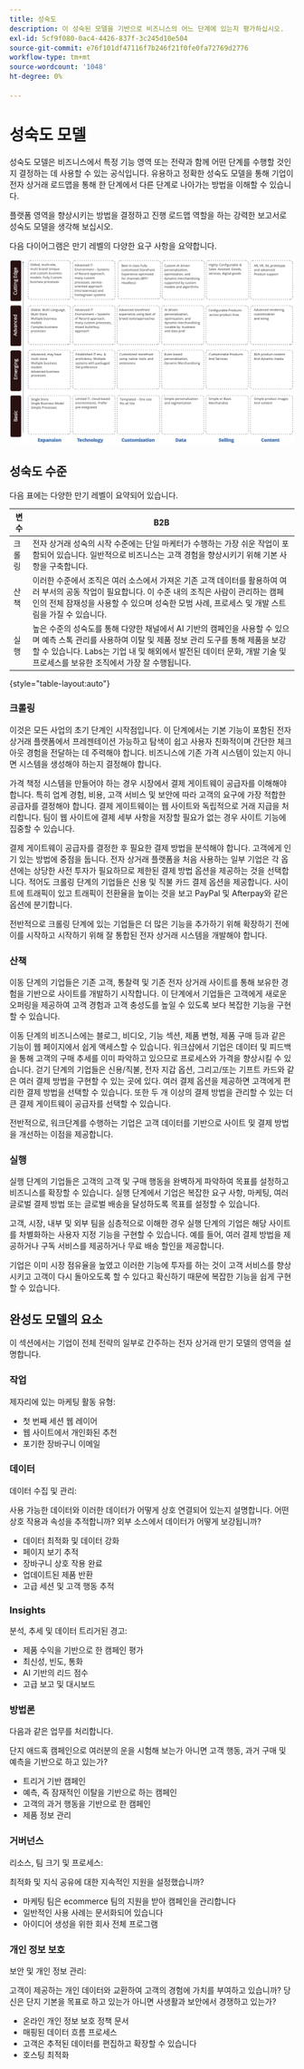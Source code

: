 ```yaml
---
title: 성숙도
description: 이 성숙된 모델을 기반으로 비즈니스의 어느 단계에 있는지 평가하십시오.
exl-id: 5cf9f080-0ac4-4426-837f-3c245d10e504
source-git-commit: e76f101df47116f7b246f21f0fe0fa72769d2776
workflow-type: tm+mt
source-wordcount: '1048'
ht-degree: 0%

---
```


# 성숙도 모델

성숙도 모델은 비즈니스에서 특정 기능 영역 또는 전략과 함께 어떤 단계를 수행할 것인지 결정하는 데 사용할 수 있는 공식입니다. 유용하고 정확한 성숙도 모델을 통해 기업이 전자 상거래 로드맵을 통해 한 단계에서 다른 단계로 나아가는 방법을 이해할 수 있습니다.

플랫폼 영역을 향상시키는 방법을 결정하고 진행 로드맵 역할을 하는 강력한 보고서로 성숙도 모델을 생각해 보십시오.

다음 다이어그램은 만기 레벨의 다양한 요구 사항을 요약합니다.

![성숙도 수준 다이어그램의 요구 사항](../../assets/playbooks/maturity-levels.png)

## 성숙도 수준

다음 표에는 다양한 만기 레벨이 요약되어 있습니다.

| 변수 | B2B |
-----------|----------|
| 크롤링 | 전자 상거래 성숙의 시작 수준에는 단일 마케터가 수행하는 가장 쉬운 작업이 포함되어 있습니다. 일반적으로 비즈니스는 고객 경험을 향상시키기 위해 기본 사항을 구축합니다. |
| 산책 | 이러한 수준에서 조직은 여러 소스에서 가져온 기존 고객 데이터를 활용하여 여러 부서의 공동 작업이 필요합니다.  이 수준 내의 조직은 사람이 관리하는 캠페인의 전체 잠재성을 사용할 수 있으며 성숙한 모범 사례, 프로세스 및 개발 스트림을 가질 수 있습니다. |
| 실행 | 높은 수준의 성숙도를 통해 다양한 채널에서 AI 기반의 캠페인을 사용할 수 있으며 예측 스톡 관리를 사용하여 이탈 및 제품 정보 관리 도구를 통해 제품을 보강할 수 있습니다. Labs는 기업 내 및 해외에서 발전된 데이터 문화, 개발 기술 및 프로세스를 보유한 조직에서 가장 잘 수행됩니다. |

{style=&quot;table-layout:auto&quot;}

### 크롤링

이것은 모든 사업의 초기 단계인 시작점입니다. 이 단계에서는 기본 기능이 포함된 전자 상거래 플랫폼에서 프레젠테이션 가능하고 탐색이 쉽고 사용자 친화적이며 간단한 체크아웃 경험을 전달하는 데 주력해야 합니다. 비즈니스에 기존 가격 시스템이 있는지 아니면 시스템을 생성해야 하는지 결정해야 합니다.

가격 책정 시스템을 만들어야 하는 경우 시장에서 결제 게이트웨이 공급자를 이해해야 합니다. 특히 업계 경험, 비용, 고객 서비스 및 보안에 따라 고객의 요구에 가장 적합한 공급자를 결정해야 합니다. 결제 게이트웨이는 웹 사이트와 독립적으로 거래 지급을 처리합니다. 팀이 웹 사이트에 결제 세부 사항을 저장할 필요가 없는 경우 사이트 기능에 집중할 수 있습니다.

결제 게이트웨이 공급자를 결정한 후 필요한 결제 방법을 분석해야 합니다. 고객에게 인기 있는 방법에 중점을 둡니다. 전자 상거래 플랫폼을 처음 사용하는 일부 기업은 각 옵션에는 상당한 사전 투자가 필요하므로 제한된 결제 방법 옵션을 제공하는 것을 선택합니다. 적어도 크롤링 단계의 기업들은 신용 및 직불 카드 결제 옵션을 제공합니다. 사이트에 트래픽이 있고 트래픽이 전환율을 높이는 것을 보고 PayPal 및 Afterpay와 같은 옵션에 분기합니다.

전반적으로 크롤링 단계에 있는 기업들은 더 많은 기능을 추가하기 위해 확장하기 전에 이를 시작하고 시작하기 위해 잘 통합된 전자 상거래 시스템을 개발해야 합니다.

### 산책

이동 단계의 기업들은 기존 고객, 통찰력 및 기존 전자 상거래 사이트를 통해 보유한 경험을 기반으로 사이트를 개발하기 시작합니다. 이 단계에서 기업들은 고객에게 새로운 오퍼링을 제공하여 고객 경험과 고객 충성도를 높일 수 있도록 보다 복잡한 기능을 구현할 수 있습니다.

이동 단계의 비즈니스에는 블로그, 비디오, 기능 섹션, 제품 변형, 제품 구매 등과 같은 기능이 웹 페이지에서 쉽게 액세스할 수 있습니다. 워크샵에서 기업은 데이터 및 피드백을 통해 고객의 구매 추세를 이미 파악하고 있으므로 프로세스와 가격을 향상시킬 수 있습니다. 걷기 단계의 기업들은 신용/직불, 전자 지갑 옵션, 그리고/또는 기프트 카드와 같은 여러 결제 방법을 구현할 수 있는 곳에 있다. 여러 결제 옵션을 제공하면 고객에게 편리한 결제 방법을 선택할 수 있습니다. 또한 두 개 이상의 결제 방법을 관리할 수 있는 더 큰 결제 게이트웨이 공급자를 선택할 수 있습니다.

전반적으로, 워크단계를 수행하는 기업은 고객 데이터를 기반으로 사이트 및 결제 방법을 개선하는 이점을 제공합니다.

### 실행

실행 단계의 기업들은 고객의 고객 및 구매 행동을 완벽하게 파악하여 목표를 설정하고 비즈니스를 확장할 수 있습니다. 실행 단계에서 기업은 복잡한 요구 사항, 마케팅, 여러 글로벌 결제 방법 또는 글로벌 배송을 달성하도록 목표를 설정할 수 있습니다.

고객, 시장, 내부 및 외부 팀을 심층적으로 이해한 경우 실행 단계의 기업은 해당 사이트를 차별화하는 사용자 지정 기능을 구현할 수 있습니다. 예를 들어, 여러 결제 방법을 제공하거나 구독 서비스를 제공하거나 무료 배송 할인을 제공합니다.

기업은 이미 시장 점유율을 높였고 이러한 기능에 투자를 하는 것이 고객 서비스를 향상시키고 고객이 다시 돌아오도록 할 수 있다고 확신하기 때문에 복잡한 기능을 쉽게 구현할 수 있습니다.

## 완성도 모델의 요소

이 섹션에서는 기업이 전체 전략의 일부로 간주하는 전자 상거래 만기 모델의 영역을 설명합니다.

### 작업

제자리에 있는 마케팅 활동 유형:

- 첫 번째 세션 웹 레이어
- 웹 사이트에서 개인화된 추천
- 포기한 장바구니 이메일

### 데이터

데이터 수집 및 관리:

사용 가능한 데이터와 이러한 데이터가 어떻게 상호 연결되어 있는지 설명합니다. 어떤 상호 작용과 속성을 추적합니까? 외부 소스에서 데이터가 어떻게 보강됩니까?

- 데이터 최적화 및 데이터 강화
- 페이지 보기 추적
- 장바구니 상호 작용 완료
- 업데이트된 제품 반환
- 고급 세션 및 고객 행동 추적

### Insights

분석, 추세 및 데이터 트리거된 경고:

- 제품 수익을 기반으로 한 캠페인 평가
- 최신성, 빈도, 통화
- AI 기반의 리드 점수
- 고급 보고 및 대시보드

### 방법론

다음과 같은 업무를 처리합니다.

단지 애드혹 캠페인으로 여러분의 운을 시험해 보는가 아니면 고객 행동, 과거 구매 및 예측을 기반으로 하고 있는가?

- 트리거 기반 캠페인
- 예측, 즉 잠재적인 이탈을 기반으로 하는 캠페인
- 고객의 과거 행동을 기반으로 한 캠페인
- 제품 정보 관리

### 거버넌스

리소스, 팀 크기 및 프로세스:

최적화 및 지식 공유에 대한 지속적인 지원을 설정했습니까?

- 마케팅 팀은 ecommerce 팀의 지원을 받아 캠페인을 관리합니다
- 일반적인 사용 사례는 문서화되어 있습니다
- 아이디어 생성을 위한 회사 전체 프로그램

### 개인 정보 보호

보안 및 개인 정보 관리:

고객이 제공하는 개인 데이터와 교환하여 고객의 경험에 가치를 부여하고 있습니까? 당신은 단지 기본을 목표로 하고 있는가 아니면 사생활과 보안에서 경쟁하고 있는가?

- 온라인 개인 정보 보호 정책 문서
- 매핑된 데이터 흐름 프로세스
- 고객은 추적된 데이터를 편집하고 확장할 수 있습니다
- 호스팅 최적화
